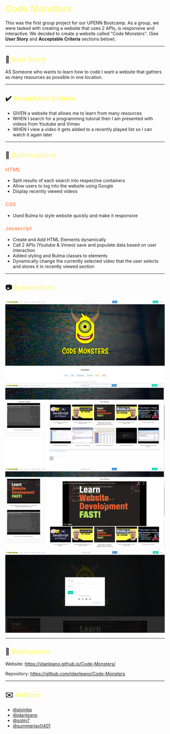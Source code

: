 # <span style="color:#fffd82">Code Monsters</span>

This was the first group project for our UPENN Bootcamp. As a group, we were tasked with creating a website that uses 2 APIs, is responsive and interactive. We decided to create a website called "Code Monsters". (See **User Story** and **Acceptable Criteria** sections below).

---

## 📕 <span style="color:#FFFD82">User Story</span> 

AS Someone who wants to learn how to code I want a website that gathers as many resources as possible in one location.

---

## ✔️ <span style="color:#FFFD82">Acceptable Criteria</span> 

- GIVEN a website that allows me to learn from many resources 
- WHEN I search for a programming tutorial then I am presented with videos from Youtube and Vimeo
- WHEN I view a video it gets added to a recently played list so I can watch it again later

---

## 🔧 <span style="color:#FFFD82">Optimizations</span> 

### <span style="color:#FF9B71">HTML</span>
- Split results of each search into respective containers
- Allow users to log into the website using Google
- Display recently viewed videos

### <span style="color:#FF9B71">CSS</span>
- Used Bulma to style website quickly and make it responsive

### <span style="color:#FF9B71">Javascript</span>
- Create and Add HTML Elements dynamically
- Call 2 APIs (Youtube & Vimeo) save and populate data based on user interaction
- Added styling and Bulma classes to elements
- Dynamically change the currently selected video that the user selects and stores it in recently viewed section

---

## 📷 <span style="color:#FFFD82">Screenshots</span> 

![Completed Project01 Functionality Example 1](./assets/Images/Project01_shot01.PNG)
![Completed Project01 Functionality Example 2](./assets/Images/Project01_shot02.PNG)
![Completed Project01 Functionality Example 2](./assets/Images/Project01_shot03.PNG)
![Completed Project01 Functionality Example 2](./assets/Images/Project01_shot04.PNG)

---

## 🎯 <span style="color:#FFFD82">Deployment</span>

Website: https://jdanleano.github.io/Code-Monsters/

Repository: https://github.com/jdanleano/Code-Monsters

---

## ✉️ <span style="color:#FFFD82">Authors</span> 

- [@alvinkp](https://www.github.com/alvinkp)
- [@jdanleano](https://github.com/jdanleano)
- [@solm7](https://github.com/solm7)
- [@summerjay0401](https://github.com/Summerjay0401)
